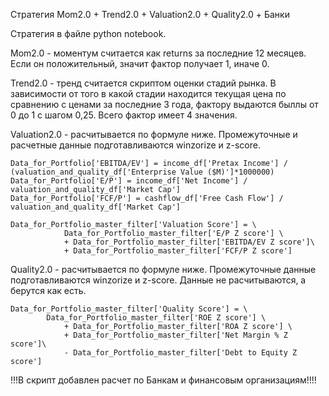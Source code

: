 Стратегия Mom2.0 + Trend2.0 + Valuation2.0 + Quality2.0 + Банки

Стратегия в файле python notebook.

Mom2.0 - моментум считается как returns за последние 12 месяцев. Если он положительный, значит фактор получает 1, иначе 0.

Trend2.0 - тренд считается скриптом оценки стадий рынка. В зависимости от того в какой стадии находится текущая цена по сравнению с ценами за последние 3 года, фактору выдаются быллы от 0 до 1 с шагом 0,25. Всего фактор имеет 4 значения.

Valuation2.0  - расчитывается по формуле ниже. Промежуточные и расчетные данные подготавливаются winzorize и z-score.

```
Data_for_Portfolio['EBITDA/EV'] = income_df['Pretax Income'] / (valuation_and_quality_df['Enterprise Value ($M)']*1000000)
Data_for_Portfolio['E/P'] = income_df['Net Income'] / valuation_and_quality_df['Market Cap'] 
Data_for_Portfolio['FCF/P'] = cashflow_df['Free Cash Flow'] / valuation_and_quality_df['Market Cap']

Data_for_Portfolio_master_filter['Valuation Score'] = \
            Data_for_Portfolio_master_filter['E/P Z score'] \
            + Data_for_Portfolio_master_filter['EBITDA/EV Z score']\
            + Data_for_Portfolio_master_filter['FCF/P Z score']
```
Quality2.0 - расчитывается по формуле ниже. Промежуточные данные подготавливаются winzorize и z-score. Данные не расчитываются, а берутся как есть.

```
Data_for_Portfolio_master_filter['Quality Score'] = \
        Data_for_Portfolio_master_filter['ROE Z score'] \
            + Data_for_Portfolio_master_filter['ROA Z score'] \
            + Data_for_Portfolio_master_filter['Net Margin % Z score']\
            - Data_for_Portfolio_master_filter['Debt to Equity Z score']
```


!!!В скрипт добавлен расчет по Банкам и финансовым организациям!!!!
